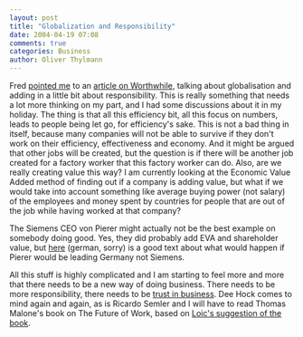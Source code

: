 ```yaml
---
layout: post
title: "Globalization and Responsibility"
date: 2004-04-19 07:08
comments: true
categories: Business
author: Oliver Thylmann
---
```



Fred [pointed me](http://www.com-soft.de/mt/archives/000242.html) to an [article on Worthwhile](http://www.worthwhilemag.com/entry/2004/04/07/global_positioning.php), talking about globalisation and adding in a little bit about responsibility. This is really something that needs a lot more thinking on my part, and I had some discussions about it in my holiday. The thing is that all this efficiency bit, all this focus on numbers, leads to people being let go, for efficiency's sake. This is not a bad thing in itself, because many companies will not be able to survive if they don't work on their efficiency, effectiveness and economy. And it might be argued that other jobs will be created, but the question is if there will be another job created for a factory worker that this factory worker can do. Also, are we really creating value this way? I am currently looking at the Economic Value Added method of finding out if a company is adding value, but what if we would take into account something like average buying power (not salary) of the employees and money spent by countries for people that are out of the job while having worked at that company?

The Siemens CEO von Pierer might actually not be the best example on somebody doing good. Yes, they did probably add EVA and shareholder value, but [here](http://owt.typepad.com/blog/2003/09/scary_thoughts.html) (german, sorry) is a good text about what would happen if Pierer would be leading Germany not Siemens. 

All this stuff is highly complicated and I am starting to feel more and more that there needs to be a new way of doing business. There needs to be more responsibility, there needs to be [trust in business](http://owt.typepad.com/blog/2004/04/its_about_trust.html). Dee Hock comes to mind again and again, as is Ricardo Semler and I will have to read Thomas Malone's book on The Future of Work, based on [Loic's suggestion of the book](http://www.typepad.com/t/trackback/643847).



